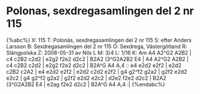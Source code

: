 # Polonas, sexdregasamlingen del 2 nr 115

{%abc%}
X: 115
T: Polonäs, sexdregasamlingen del 2 nr 115
S: efter Anders Larsson
B: Sexdregasamlingen del 2 nr 115
O: Sexdrega, Västergötland
R: Slängpolska
Z: 2008-05-31 av Nils L
M: 3/4
L: 1/16
K: Am
A4 A2^G2 A2B2 | c4 c2B2 c2d2 | e2g2 f2e2 d2c2  | B2A2 (3^G2A2B2 E4 |
A4 A2^G2 A2B2 | c4 c2B2 c2d2 | e2g2 f2e2 d2c2  | B2A^G A4 A,4 ::
e4 e2d2  e2f2 | e2d2 c2B2 c2A2 | e4 e2d2 e2f2  | e2d2 c2d2 e2f2 |
g4 g2^f2 g2a2 | g2f2 e2d2 e2c2 | g4 g2^f2 g2a2 | g2f2 e2d2 e2c2 |
d2e2 f2e2 d2c2 | B2A2 (3^G2A2B2 E4 | e2ag f2e2 d2c2 | B2A^G A4 A,4 :|
{%endabc%}

